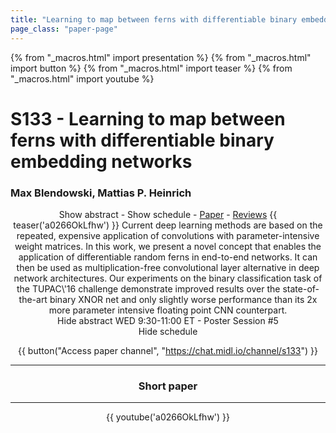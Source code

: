 ```yaml
---
title: "Learning to map between ferns with differentiable binary embedding networks"
page_class: "paper-page"
---
```


{% from "_macros.html" import presentation %}
{% from "_macros.html" import button %}
{% from "_macros.html" import teaser %}
{% from "_macros.html" import youtube %}

# S133 - Learning to map between ferns with differentiable binary embedding networks


### Max Blendowski, Mattias P. Heinrich

<center><a class="toggle_visibility" data-selector=".paper_abstract" data-level="3">Show abstract</a>
        - <a class="toggle_visibility" data-selector=".paper_qa" data-level="3">Show schedule</a>
        - <a href="https://openreview.net/pdf?id=EiT7GQAj-T">Paper</a>
        - <a href="https://openreview.net/forum?id=EiT7GQAj-T">Reviews</a>
        {{ teaser('a0266OkLfhw') }}

<span class="paper_abstract">
        Current deep learning methods are based on the repeated, expensive application of convolutions with parameter-intensive weight matrices. In this work, we present a novel concept that enables the application of differentiable random ferns in end-to-end networks. It can then be used as multiplication-free convolutional layer alternative in deep network architectures. Our experiments on the binary classification task of the TUPAC\'16 challenge demonstrate improved results over the state-of-the-art binary XNOR net and only slightly worse performance than its 2x more parameter intensive floating point CNN counterpart. 
        <span class="actions">
  <br/>
  <a class="toggle_visibility" data-level="2">Hide abstract</a></span>
</span>

<span class="paper_qa">
        WED 9:30-11:00 ET - Poster Session #5
        <br/>
        <span class="actions"><a class="toggle_visibility" data-level="2">Hide schedule</a></span>
</span>

{{ button("Access paper channel", "https://chat.midl.io/channel/s133") }}

---

### Short paper

---

{{ youtube('a0266OkLfhw') }}